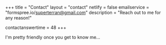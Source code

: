 +++
title = "Contact"
layout = "contact"
netlify = false
emailservice = "formspree.io/superterran@gmail.com"
description = "Reach out to me for any reason!"

contactanswertime = 48
+++

I'm pretty friendly once you get to know me...

